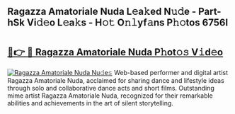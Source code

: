 ## Ragazza Amatoriale Nuda L𝚎a𝚔ed N𝚞𝚍e - Part-hSk Vi𝚍𝚎o L𝚎a𝚔s - H𝚘𝚝 O𝚗𝚕yf𝚊ns P𝚑𝚘tos 6756l

# <h2><a href="http://kf0upbp.oniu.top/?m=Ragazza+Amatoriale+Nuda">🔗👉 🔴 Ragazza Amatoriale Nuda P𝚑ot𝚘𝚜 V𝚒d𝚎o</a></h2>

[![Ragazza Amatoriale Nuda Nu𝚍e𝚜](https://i.imgur.com/0qMVB7G.gif)](http://kf0upbp.oniu.top/?m=Ragazza+Amatoriale+Nuda)
Web-based performer and digital artist Ragazza Amatoriale Nuda, acclaimed for sharing dance and lifestyle ideas through solo and collaborative dance acts and short films. Outstanding mime artist Ragazza Amatoriale Nuda, recognized for their remarkable abilities and achievements in the art of silent storytelling.  
